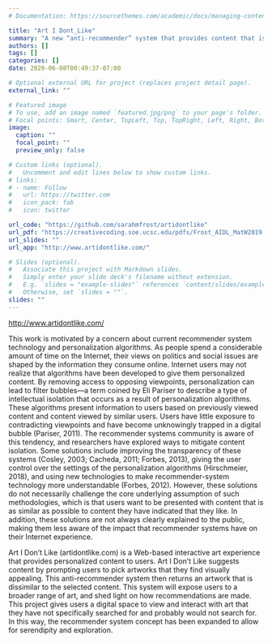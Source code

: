 ```yaml
---
# Documentation: https://sourcethemes.com/academic/docs/managing-content/

title: "Art I Dont_Like"
summary: "A new “anti-recommender” system that provides content that is aesthetically related in terms of low-level features but challenges the implied conceptual frameworks indicated by initial user selections. "
authors: []
tags: []
categories: []
date: 2020-06-08T00:49:37-07:00

# Optional external URL for project (replaces project detail page).
external_link: ""

# Featured image
# To use, add an image named `featured.jpg/png` to your page's folder.
# Focal points: Smart, Center, TopLeft, Top, TopRight, Left, Right, BottomLeft, Bottom, BottomRight.
image:
  caption: ""
  focal_point: ""
  preview_only: false

# Custom links (optional).
#   Uncomment and edit lines below to show custom links.
# links:
# - name: Follow
#   url: https://twitter.com
#   icon_pack: fab
#   icon: twitter

url_code: "https://github.com/sarahmfrost/artidontlike"
url_pdf: "https://creativecoding.soe.ucsc.edu/pdfs/Frost_AIDL_MatW2019.pdf"
url_slides: ""
url_app: "http://www.artidontlike.com/"

# Slides (optional).
#   Associate this project with Markdown slides.
#   Simply enter your slide deck's filename without extension.
#   E.g. `slides = "example-slides"` references `content/slides/example-slides.md`.
#   Otherwise, set `slides = ""`.
slides: ""
---
```

http://www.artidontlike.com/

This work is motivated by a concern about current recommender system technology and
personalization algorithms. As people spend a considerable amount of time on the
Internet, their views on politics and social issues are shaped by the information they
consume online. Internet users may not realize that algorithms have been developed to
give them personalized content. By removing access to opposing viewpoints,
personalization can lead to filter bubbles—a term coined by Eli Pariser to describe a type
of intellectual isolation that occurs as a result of personalization algorithms. These
algorithms present information to users based on previously viewed content and content
viewed by similar users. Users have little exposure to contradicting viewpoints and have
become unknowingly trapped in a digital bubble (Pariser, 2011). The recommender
systems community is aware of this tendency, and researchers have explored ways to
mitigate content isolation. Some solutions include improving the transparency of these
systems (Cosley, 2003; Cacheda, 2011; Forbes, 2013), giving the user control over the
settings of the personalization algorithms (Hirschmeier, 2018), and using new
technologies to make recommender-system technology more understandable (Forbes,
2012). However, these solutions do not necessarily challenge the core underlying
assumption of such methodologies, which is that users want to be presented with content
that is as similar as possible to content they have indicated that they like. In addition, 
these solutions are not always clearly explained to the public, making them less aware of
the impact that recommender systems have on their Internet experience.

Art I Don’t Like (artidontlike.com) is a Web-based interactive art experience that
provides personalized content to users. Art I Don’t Like suggests content by prompting
users to pick artworks that they find visually appealing. This anti-recommender system
then returns an artwork that is dissimilar to the selected content. This system will expose
users to a broader range of art, and shed light on how recommendations are made. This
project gives users a digital space to view and interact with art that they have not
specifically searched for and probably would not search for. In this way, the
recommender system concept has been expanded to allow for serendipity and
exploration.
